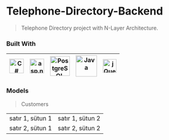 # Telephone-Directory-Backend
> Telephone Directory project with N-Layer Architecture.

### Built With
|<img src="https://iconape.com/wp-content/files/rr/352323/svg/c-sharp-c-seeklogo.com.svg" alt="C#" width="38">| <img src="http://www.semihduran.com/wp-content/uploads/2014/12/asp_net.png" alt="asp.net" width="38"> |<img src="https://sanalkurs.net/uploads/tutorial/images/1483619423.png" alt="PostgreSQL" width="52">|<img src="https://miro.medium.com/max/610/1*-kLHasEkk2EK7aSQPlq8vA.png" alt="Java" width="56">|<img src="https://avatars.githubusercontent.com/u/61082709?s=400&v=4" alt="jQuery" width="36">
|---|---|---|---|---|
  
### Models
> Customers
 <table>
      <tr>
         <td>satır 1, sütun 1</td>
         <td>satır 1, sütun 2</td>
      </tr>
      <tr>
         <td>satır 2, sütun 1</td>
         <td>satır 2, sütun 2</td>
      </tr>
   </table>
